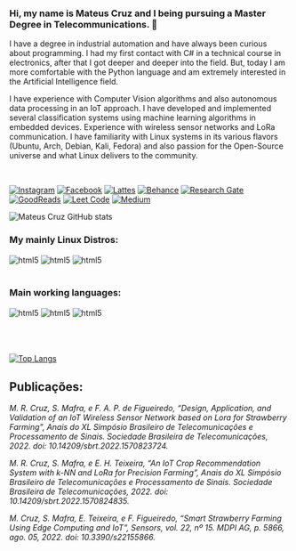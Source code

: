 ###  Hi, my name is Mateus Cruz and I being pursuing a Master Degree in Telecommunications. 🫶

I have a degree in industrial automation and have always been curious about programming. I had my first contact with C# in a technical course in electronics, after that I got deeper and deeper into the field. But, today I am more comfortable with the Python language and am extremely interested in the Artificial Intelligence field. 

I have experience with Computer Vision algorithms and also autonomous data processing in an IoT approach. I have developed and implemented several classification systems using machine learning algorithms in embedded devices. Experience with wireless sensor networks and LoRa communication. I have familiarity with Linux systems in its various flavors (Ubuntu, Arch, Debian, Kali, Fedora) and also passion for the Open-Source universe and what Linux delivers to the community.

<br/>

[![Instagram](https://img.shields.io/badge/Instagram-E4405F?style=for-the-badge&logo=instagram&logoColor=white)](https://www.instagram.com/matteuscruz/)
[![Facebook](https://img.shields.io/badge/Facebook-1877F2?style=for-the-badge&logo=facebook&logoColor=white)](https://www.facebook.com/Matteuscruz/)
[![Lattes](https://img.shields.io/badge/Academia-fff?style=for-the-badge&logo=academia&logoColor=black)](http://lattes.cnpq.br/5613080668124303)
[![Behance](https://img.shields.io/badge/-Behance-blue?style=for-the-badge&logo=behance&logoColor=white)]()
[![Research Gate](	https://img.shields.io/badge/Research_Gate-00CCBB.svg?&style=for-the-badge&logo=ResearchGate&logoColor=white)](https://www.researchgate.net/profile/Mateus_Cruz6)
[![GoodReads](https://img.shields.io/badge/Goodreads-372213?style=for-the-badge&logo=goodreads&logoColor=white)](https://www.goodreads.com/user/show/130308663-mateus-cruz)
[![Leet Code](https://img.shields.io/badge/-LeetCode-FFA116?style=for-the-badge&logo=LeetCode&logoColor=black)](https://leetcode.com/matteuscruz/)
[![Medium](https://img.shields.io/badge/Medium-12100E?style=for-the-badge&logo=medium&logoColor=white)](https://medium.com/@mateusraimundodacruz)

![Mateus Cruz GitHub stats](https://github-readme-stats.vercel.app/api?username=matteuscruz&show_icons=true&theme=dracula)

### My mainly Linux Distros:
<div style="display inline_block">
    <img align="center" alt="html5" src="https://img.shields.io/badge/Arch_Linux-1793D1?style=for-the-badge&logo=arch-linux&logoColor=white" />
    <img align="center" alt="html5" src="https://img.shields.io/badge/Debian-A81D33?style=for-the-badge&logo=debian&logoColor=white" />
    <img align="center" alt="html5" src="https://img.shields.io/badge/Kali_Linux-557C94?style=for-the-badge&logo=kali-linux&logoColor=white" />
</div><br/)>

### Main working languages:
<div style="display inline_block">
<img align="center" alt="html5" src="https://img.shields.io/badge/Python-3776AB?style=for-the-badge&logo=python&logoColor=white"/>
<img align="center" alt="html5" src="https://img.shields.io/badge/R-276DC3?style=for-the-badge&logo=r&logoColor=white"/>
<img align="center" alt="html5" src="https://img.shields.io/badge/JavaScript-F7DF1E?style=for-the-badge&logo=javascript&logoColor=black" />
</div><br/)>

<br/>
<br/>

[![Top Langs](https://github-readme-stats.vercel.app/api/top-langs/?username=matteuscruz)](https://github.com/anuraghazra/github-readme-stats)

## Publicações: 

<i> M. R. Cruz, S. Mafra, e F. A. P. de Figueiredo, “Design, Application, and Validation of an IoT Wireless Sensor Network based on Lora for Strawberry Farming”, Anais do XL Simpósio Brasileiro de Telecomunicações e Processamento de Sinais. Sociedade Brasileira de Telecomunicações, 2022. doi: 10.14209/sbrt.2022.1570823724.

M. R. Cruz, S. Mafra, e E. H. Teixeira, “An IoT Crop Recommendation System with k-NN and LoRa for Precision Farming”, Anais do XL Simpósio Brasileiro de Telecomunicações e Processamento de Sinais. Sociedade Brasileira de Telecomunicações, 2022. doi: 10.14209/sbrt.2022.1570824835.

M. Cruz, S. Mafra, E. Teixeira, e F. Figueiredo, “Smart Strawberry Farming Using Edge Computing and IoT”, Sensors, vol. 22, nº 15. MDPI AG, p. 5866, ago. 05, 2022. doi: 10.3390/s22155866. </i>


